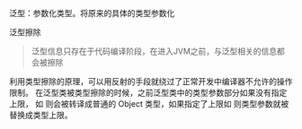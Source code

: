 泛型：参数化类型。将原来的具体的类型参数化
 
泛型擦除
> 泛型信息只存在于代码编译阶段，在进入JVM之前，与泛型相关的信息都会被擦除

利用类型擦除的原理，可以用反射的手段就绕过了正常开发中编译器不允许的操作限制。
在泛型类被类型擦除的时候，之前泛型类中的类型参数部分如果没有指定上限，
如 <T>则会被转译成普通的 Object 类型，如果指定了上限如 <T extends String>则类型参数就被替换成类型上限。